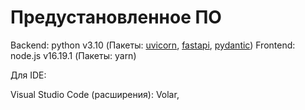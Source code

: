 # Предустановленное ПО

Backend: python v3.10 (Пакеты: [uvicorn](https://www.uvicorn.org/), [fastapi](https://fastapi.tiangolo.com/), [pydantic](https://docs.pydantic.dev/))
Frontend: node.js v16.19.1 (Пакеты: yarn)

Для IDE:

Visual Studio Code (расширения): Volar,
